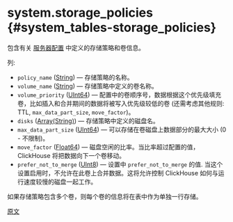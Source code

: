 # system.storage_policies {#system_tables-storage_policies}

包含有关 [服务器配置](../../engines/table-engines/mergetree-family/mergetree.md#table_engine-mergetree-multiple-volumes_configure) 中定义的存储策略和卷信息。

列:

-   `policy_name` ([String](../../sql-reference/data-types/string.md)) — 存储策略的名称。
-   `volume_name` ([String](../../sql-reference/data-types/string.md)) — 存储策略中定义的卷名称。
-   `volume_priority` ([UInt64](../../sql-reference/data-types/int-uint.md)) — 配置中的卷顺序号，数据根据这个优先级填充卷，比如插入和合并期间的数据将被写入优先级较低的卷 (还需考虑其他规则: TTL, `max_data_part_size`, `move_factor`)。
-   `disks` ([Array(String)](../../sql-reference/data-types/array.md)) — 存储策略中定义的磁盘名。
-   `max_data_part_size` ([UInt64](../../sql-reference/data-types/int-uint.md)) — 可以存储在卷磁盘上数据部分的最大大小 (0 - 不限制)。
-   `move_factor` ([Float64](../../sql-reference/data-types/float.md)) — 磁盘空闲的比率。当比率超过配置的值，ClickHouse 将把数据向下一个卷移动。
-   `prefer_not_to_merge` ([UInt8](../../sql-reference/data-types/int-uint.md)) — 设置中 `prefer_not_to_merge` 的值. 当这个设置启用时，不允许在此卷上合并数据。这将允许控制 ClickHouse 如何与运行速度较慢的磁盘一起工作。

如果存储策略包含多个卷，则每个卷的信息将在表中作为单独一行存储。

[原文](https://clickhouse.com/docs/zh/operations/system-tables/storage_policies) <!--hide-->
